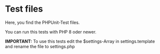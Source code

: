 # Test files

Here, you find the PHPUnit-Test files.

You can run this tests with PHP 8 oder newer.

**IMPORTANT:** To use this tests edit the $settings-Array in settings.template and rename the file to settings.php